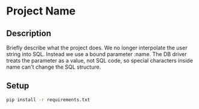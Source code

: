 # Project Name

## Description

Briefly describe what the project does.
We no longer interpolate the user string into SQL. Instead we use a bound parameter :name. The DB driver treats the parameter as a value, not SQL code, so special characters inside name can't change the SQL structure.

## Setup

```bash
pip install -r requirements.txt
```
